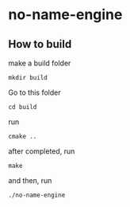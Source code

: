 # no-name-engine

## How to build
make a build folder

`` mkdir build ``

Go to this folder

`` cd build ``

run

``cmake ..``

after completed, run

`` make ``

and then, run

`` ./no-name-engine ``